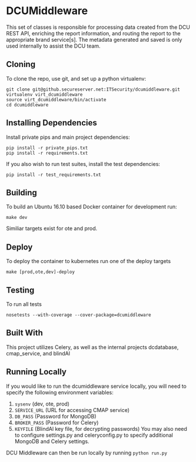 # DCUMiddleware

This set of classes is responsible for processing data created from the DCU REST API, enriching the report information, and routing the report to the appropriate brand service[s].
The metadata generated and saved is only used internally to assist the DCU team.

## Cloning
To clone the repo, use git, and set up a python virtualenv:
```
git clone git@github.secureserver.net:ITSecurity/dcumiddleware.git
virtualenv virt_dcumiddleware
source virt_dcumiddleware/bin/activate
cd dcumiddleware
```

## Installing Dependencies
Install private pips and main project dependencies:
```
pip install -r private_pips.txt
pip install -r requirements.txt
```
If you also wish to run test suites, install the test dependencies:
```
pip install -r test_requirements.txt
```

## Building
To build an Ubuntu 16.10 based Docker container for development run:
```
make dev
```
Similiar targets exist for ote and prod.

## Deploy
To deploy the container to kubernetes run one of the deploy targets
```
make [prod,ote,dev]-deploy
```

## Testing
To run all tests
```
nosetests --with-coverage --cover-package=dcumiddleware
```

## Built With
This project utilizes Celery, as well as the internal projects dcdatabase, cmap_service, and blindAl

## Running Locally
If you would like to run the dcumiddleware service locally, you will need to specify the following environment variables:
1. `sysenv` (dev, ote, prod)
2. `SERVICE_URL` (URL for accessing CMAP service)
3. `DB_PASS` (Password for MongoDB)
4. `BROKER_PASS` (Password for Celery)
5. `KEYFILE` (BlindAl key file, for decrypting passwords)
You may also need to configure settings.py and celeryconfig.py to specify additional MongoDB and Celery settings.

DCU Middleware can then be run locally by running `python run.py`